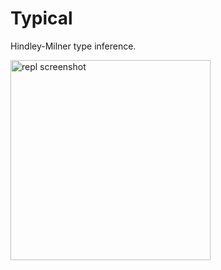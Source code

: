 # Typical

Hindley-Milner type inference.

<img alt="repl screenshot" src="https://i.imgur.com/5Un8Mnd.png" width="320" />

